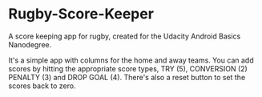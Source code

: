 # Rugby-Score-Keeper
A score keeping app for rugby, created for the Udacity Android Basics Nanodegree.

It's a simple app with columns for the home and away teams. You can add scores by hitting the appropriate score types, TRY (5), CONVERSION (2) PENALTY (3) and DROP GOAL (4). There's also a reset button to set the scores back to zero.
